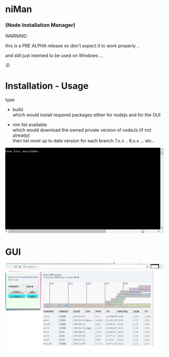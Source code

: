 # niMan  
### (Node Installation Manager)

WARNING:

  this is a PRE ALPHA release so don't expect it to work properly ..
  
  and still just intented to be used on Windows ... 
    
:D

# Installation - Usage

type  
*  build  
  which would install required packages either for nodejs and for the GUI  
  
*  nim list available  
  which would download the owned private version of nodeJs (if not already)  
  then list most up to date version for each branch  7.x.x .. 6.x.x ... etc..  
  
  
![](demo.gif)


# GUI  

![](GUI.png)
